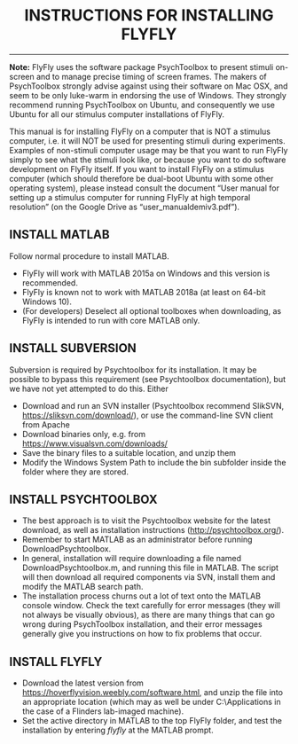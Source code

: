 <style>
img[src*="#centered"] {
    margin:auto;
    display:block;
 }
 img[src*="#invertedcenter"] {
    margin:auto;
    display:block;
    background: white;
    width: 55%;
    height: auto;
 }
 img[src*="#small"] {
    width: 250px;
    height: auto;
 }
 div.centertext{
    text-align:center;
 }
 abbr{
    border: none;
    text-decoration: none;
    color: lightblue;
}
h1{
   text-align:center;
}
 div
 {
   text-align: justify;
   text-justify: inter-word;
 }
</style>

# INSTRUCTIONS FOR INSTALLING FLYFLY
<hr>

**Note:**
FlyFly uses the software package PsychToolbox to present stimuli on-screen and to manage precise timing of screen frames. The makers of PsychToolbox strongly advise against using their software on Mac OSX, and seem to be only luke-warm in endorsing the use of Windows. They strongly recommend running PsychToolbox on Ubuntu, and consequently we use Ubuntu for all our stimulus computer installations of FlyFly.

This manual is for installing FlyFly on a computer that is NOT a stimulus computer, i.e. it will NOT be used for presenting stimuli during experiments. Examples of non-stimuli computer usage may be that you want to run FlyFly simply to see what the stimuli look like, or because you want to do software development on FlyFly itself. If you want to install FlyFly on a stimulus computer (which should therefore be dual-boot Ubuntu with some other operating system), please instead consult the document “User manual for setting up a stimulus computer for running FlyFly at high temporal resolution” (on the Google Drive as “user_manualdemiv3.pdf”).

## INSTALL MATLAB 
Follow normal procedure to install MATLAB. 
- FlyFly will work with MATLAB 2015a on Windows and this version is recommended.
- FlyFly is known not to work with MATLAB 2018a (at least on 64-bit Windows 10).
- (For developers) Deselect all optional toolboxes when downloading, as FlyFly is intended to run with core MATLAB only.

## INSTALL SUBVERSION
Subversion is required by Psychtoolbox for its installation. It may be possible to bypass this requirement (see Psychtoolbox documentation), but we have not yet attempted to do this.
Either 
- Download and run an SVN installer (Psychtoolbox recommend SlikSVN, https://sliksvn.com/download/), or use the command-line SVN client from Apache 
- Download binaries only, e.g. from https://www.visualsvn.com/downloads/
- Save the binary files to a suitable location, and unzip them
- Modify the Windows System Path to include the bin subfolder inside the folder where they are stored. 

## INSTALL PSYCHTOOLBOX
- The best approach is to visit the Psychtoolbox website for the latest download, as well as installation instructions (http://psychtoolbox.org/).
- Remember to start MATLAB as an administrator before running DownloadPsychtoolbox.
- In general, installation will require downloading a file named DownloadPsychtoolbox.m, and running this file in MATLAB. The script will then download all required components via SVN, install them and modify the MATLAB search path. 
- The installation process churns out a lot of text onto the MATLAB console window. Check the text carefully for error messages (they will not always be visually obvious), as there are many things that can go wrong during PsychToolbox installation, and their error messages generally give you instructions on how to fix problems that occur.

## INSTALL FLYFLY
- Download the latest version from https://hoverflyvision.weebly.com/software.html, and unzip the file into an appropriate location (which may as well be under C:\Applications in the case of a Flinders lab-imaged machine). 
- Set the active directory in MATLAB to the top FlyFly folder, and test the installation by entering *flyfly* at the MATLAB prompt. 



